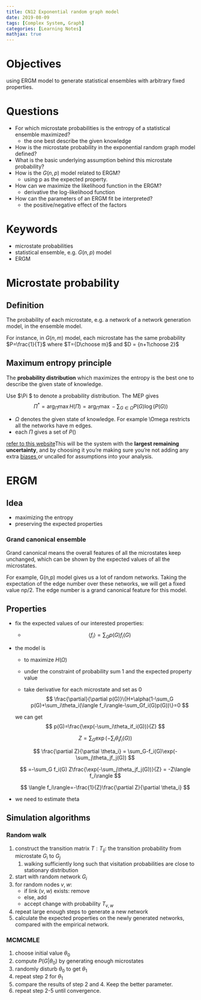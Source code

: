 ```yaml
---
title: CN12 Exponential random graph model
date: 2019-08-09
tags: [Complex System, Graph]
categories: [Learning Notes]
mathjax: true
---
```


# Objectives

using ERGM model to generate statistical ensembles with arbitrary fixed properties.

# Questions

- For which microstate probabilities is the entropy of a statistical ensemble maximized?
  - the one best describe the given knowledge
- How is the microstate probability in the exponential random graph model defined?
- What is the basic underlying assumption behind this microstate probability?
- How is the $G(n,p)$ model related to ERGM?
  - using p as the expected property.
- How can we maximize the likelihood function in the ERGM?
  - derivative the log-likelihood function
- How can the parameters of an ERGM fit be interpreted?
  - the positive/negative effect of the factors

# Keywords

- microstate probabilities
- statistical ensemble, e.g. $G(n,p)$​​ model
- ERGM

# Microstate probability

## Definition

The probability of each microstate, e.g. a network of a network generation model,  in the ensemble model.

For instance, in $G(n,m)$ model, each microstate has the same probability $P=\frac{1}{T}$ where $T={D\choose m}$ and $D = {n+1\choose 2}$

## Maximum entropy principle

The **probability distribution** which maximizes the entropy is the best one to describe the given state of knowledge.

Use $\Pi $​ to denote a probability distribution. The MEP gives 
$$
\Pi^*=\arg_{\Pi}\max H(\Pi)=\arg_{\Pi}\max -\sum_{G\in\Omega} P(G)\log(P(G))
$$

- $\Omega$ denotes the given state of knowledge.  For example \Omega restricts all the networks have m edges.
- each $\Pi$​ gives  a set of $P()$

[refer to this website](https://www.statisticshowto.datasciencecentral.com/maximum-entropy-principle/)This will be the system with the **largest remaining uncertainty**, and by choosing it you’re making sure you’re not adding any extra [biases ](https://www.statisticshowto.datasciencecentral.com/what-is-bias/)or uncalled for assumptions into your analysis. 



# ERGM

## Idea

- maximizing the entropy
- preserving the expected properties

### Grand canonical ensemble

Grand canonical means the overall features of all the microstates keep unchanged, which can be shown by the expected values of all the microstates.

For example, G(n,p) model gives us a lot of random networks. Taking the expectation of the edge number over these networks, we will get a fixed value np/2. The edge number is a grand canonical feature for this model.

## Properties

- fix the expected values of our interested properties:

  - $$
    \langle f_i\rangle = \sum_G p(G)f_i(G)
    $$

- the model is 

  - to maximize $H(\Omega)$

  - under the constraint  of probability sum 1 and the expected property value

  - take derivative for each microstate and set as 0
    $$
    \frac{\partial}{\partial p(G)}\{H+\alpha(1-\sum_G p(G)+\sum_i\theta_i(\langle f_i\rangle-\sum_Gf_i(G)p(G))\}=0
    $$

  we can get
  $$
   p(G)=\frac{\exp(-\sum_i\theta_if_i(G))}{Z}
  $$

  $$
  Z=\sum_G\exp(-\sum_i \theta_if_i(G))
  $$

  $$
  \frac{\partial Z}{\partial \theta_i} = \sum_G-f_i(G)\exp(-\sum_j\theta_jf_j(G))
  $$

  $$
  =-\sum_G f_i(G) Z\frac{\exp(-\sum_j\theta_jf_j(G))}{Z} = -Z\langle f_i\rangle
  $$

  
  $$
  \langle f_i\rangle=-\frac{1}{Z}\frac{\partial Z}{\partial \theta_i}
  $$

- we need to estimate theta

## Simulation algorithms

### Random walk

1. construct the transition matrix $T: T_{ij}$: the transition probability from microstate $G_i$ to $G_j$
   1. walking sufficiently long such that visitation probabilities are close to stationary distribution
2. start with random network $G_i$
3. for random nodes $v,w$: 
   - if link $(v,w)$ exists: remove
   - else, add
   - accept change with probability $T_{v,w}$
4. repeat large enough steps to generate a new network
5. calculate the expected properties on the newly generated networks, compared with the empirical network.

### MCMCMLE

1. choose initial value $\theta_0$
2. compute $P(G|\theta_0)$ by generating enough microstates
3. randomly disturb $\theta_0$ to get $\theta_1$
4. repeat step 2 for $\theta_1$
5. compare the results of step 2 and 4. Keep the better parameter.
6. repeat step 2-5 until convergence.